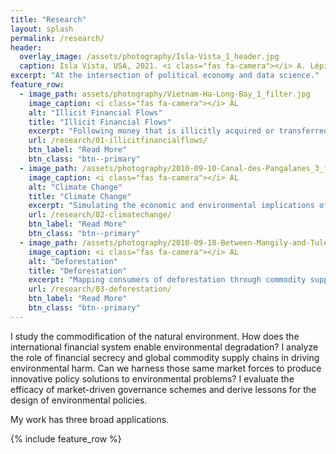 ```yaml
---
title: "Research"
layout: splash
permalink: /research/
header:
  overlay_image: /assets/photography/Isla-Vista_1_header.jpg
  caption: Isla Vista, USA, 2021. <i class="fas fa-camera"></i> A. Lépissier
excerpt: "At the intersection of political economy and data science."
feature_row:
  - image_path: assets/photography/Vietnam-Ha-Long-Bay_1_filter.jpg
    image_caption: <i class="fas fa-camera"></i> AL
    alt: "Illicit Financial Flows"
    title: "Illicit Financial Flows"
    excerpt: "Following money that is illicitly acquired or transferred across borders."
    url: /research/01-illicitfinancialflows/
    btn_label: "Read More"
    btn_class: "btn--primary"
  - image_path: /assets/photography/2010-09-10-Canal-des-Pangalanes_3_filter.jpg
    image_caption: <i class="fas fa-camera"></i> AL
    alt: "Climate Change"
    title: "Climate Change"
    excerpt: "Simulating the economic and environmental implications of a global climate deal."
    url: /research/02-climatechange/
    btn_label: "Read More"
    btn_class: "btn--primary"
  - image_path: /assets/photography/2010-09-18-Between-Mangily-and-Tulear_1.jpg
    image_caption: <i class="fas fa-camera"></i> AL
    alt: "Deforestation"
    title: "Deforestation"
    excerpt: "Mapping consumers of deforestation through commodity supply chains and remote sensing."
    url: /research/03-deforestation/
    btn_label: "Read More"
    btn_class: "btn--primary"
---
```


I study the commodification of the natural environment. How does the international financial system enable environmental degradation? I analyze the role of financial secrecy and global commodity supply chains in driving environmental harm. Can we harness those same market forces to produce innovative policy solutions to environmental problems? I evaluate the efficacy of market-driven governance schemes and derive lessons for the design of environmental policies.

My work has three broad applications.

{% include feature_row %}